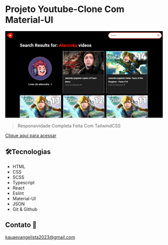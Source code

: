 # Projeto Youtube-Clone Com Material-UI

![preview](./.github/Preview.png)

> Responsividade Completa Feita Com TailwindCSS

[Clique aqui para acessar](https://youtube-clone-v1-0-0.netlify.app/)

## 🛠️Tecnologias

- HTML
- CSS
- SCSS
- Typescript
- React
- Eslint
- Material-UI
- JSON
- Git & Github

## Contato 📲

kauaevangelista2023@gmail.com
